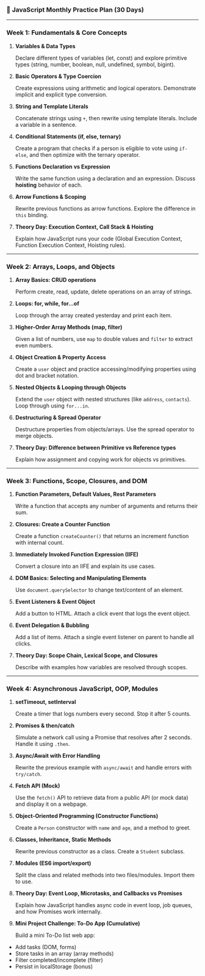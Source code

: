 ### 🔁 **JavaScript Monthly Practice Plan (30 Days)**

---

### **Week 1: Fundamentals & Core Concepts**

1. **Variables & Data Types**
    
    Declare different types of variables (let, const) and explore primitive types (string, number, boolean, null, undefined, symbol, bigint).
    
2. **Basic Operators & Type Coercion**
    
    Create expressions using arithmetic and logical operators. Demonstrate implicit and explicit type conversion.
    
3. **String and Template Literals**
    
    Concatenate strings using `+`, then rewrite using template literals. Include a variable in a sentence.
    
4. **Conditional Statements (if, else, ternary)**
    
    Create a program that checks if a person is eligible to vote using `if-else`, and then optimize with the ternary operator.
    
5. **Functions Declaration vs Expression**
    
    Write the same function using a declaration and an expression. Discuss **hoisting** behavior of each.
    
6. **Arrow Functions & Scoping**
    
    Rewrite previous functions as arrow functions. Explore the difference in `this` binding.
    
7. **Theory Day: Execution Context, Call Stack & Hoisting**
    
    Explain how JavaScript runs your code (Global Execution Context, Function Execution Context, Hoisting rules).
    

---

### **Week 2: Arrays, Loops, and Objects**

1. **Array Basics: CRUD operations**
    
    Perform create, read, update, delete operations on an array of strings.
    
2. **Loops: for, while, for...of**
    
    Loop through the array created yesterday and print each item.
    
3. **Higher-Order Array Methods (map, filter)**
    
    Given a list of numbers, use `map` to double values and `filter` to extract even numbers.
    
4. **Object Creation & Property Access**
    
    Create a `user` object and practice accessing/modifying properties using dot and bracket notation.
    
5. **Nested Objects & Looping through Objects**
    
    Extend the `user` object with nested structures (like `address`, `contacts`). Loop through using `for...in`.
    
6. **Destructuring & Spread Operator**
    
    Destructure properties from objects/arrays. Use the spread operator to merge objects.
    
7. **Theory Day: Difference between Primitive vs Reference types**
    
    Explain how assignment and copying work for objects vs primitives.
    

---

### **Week 3: Functions, Scope, Closures, and DOM**

1. **Function Parameters, Default Values, Rest Parameters**
    
    Write a function that accepts any number of arguments and returns their sum.
    
2. **Closures: Create a Counter Function**
    
    Create a function `createCounter()` that returns an increment function with internal count.
    
3. **Immediately Invoked Function Expression (IIFE)**
    
    Convert a closure into an IIFE and explain its use cases.
    
4. **DOM Basics: Selecting and Manipulating Elements**
    
    Use `document.querySelector` to change text/content of an element.
    
5. **Event Listeners & Event Object**
    
    Add a button to HTML. Attach a click event that logs the event object.
    
6. **Event Delegation & Bubbling**
    
    Add a list of items. Attach a single event listener on parent to handle all clicks.
    
7. **Theory Day: Scope Chain, Lexical Scope, and Closures**
    
    Describe with examples how variables are resolved through scopes.
    

---

### **Week 4: Asynchronous JavaScript, OOP, Modules**

1. **setTimeout, setInterval**
    
    Create a timer that logs numbers every second. Stop it after 5 counts.
    
2. **Promises & then/catch**
    
    Simulate a network call using a Promise that resolves after 2 seconds. Handle it using `.then`.
    
3. **Async/Await with Error Handling**
    
    Rewrite the previous example with `async/await` and handle errors with `try/catch`.
    
4. **Fetch API (Mock)**
    
    Use the `fetch()` API to retrieve data from a public API (or mock data) and display it on a webpage.
    
5. **Object-Oriented Programming (Constructor Functions)**
    
    Create a `Person` constructor with `name` and `age`, and a method to greet.
    
6. **Classes, Inheritance, Static Methods**
    
    Rewrite previous constructor as a class. Create a `Student` subclass.
    
7. **Modules (ES6 import/export)**
    
    Split the class and related methods into two files/modules. Import them to use.
    
8. **Theory Day: Event Loop, Microtasks, and Callbacks vs Promises**
    
    Explain how JavaScript handles async code in event loop, job queues, and how Promises work internally.
    
9. **Mini Project Challenge: To-Do App (Cumulative)**
    
    Build a mini To-Do list web app:
    
- Add tasks (DOM, forms)
- Store tasks in an array (array methods)
- Filter completed/incomplete (filter)
- Persist in localStorage (bonus)